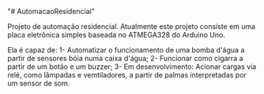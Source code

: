 "# AutomacaoResidencial"

Projeto de automação residencial.
Atualmente este projeto consiste em uma placa eletrônica simples baseada no ATMEGA328 do Arduino Uno.

Ela é capaz de:
1- Automatizar o funcionamento de uma bomba d'água a partir de sensores bóia numa caixa d'água;
2- Funcionar como cigarra a partir de um botão e um buzzer;
3- Em desenvolvimento: Acionar cargas via relé, como lâmpadas e vemtiladores, a partir de palmas interpretadas por um sensor de som.